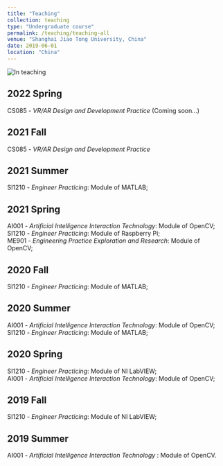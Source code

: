 ```yaml
---
title: "Teaching"
collection: teaching
type: "Undergraduate course"
permalink: /teaching/teaching-all
venue: "Shanghai Jiao Tong University, China"
date: 2019-06-01
location: "China"
---
```


![In teaching](/images/teaching.jpg)

## 2022 Spring
CS085 - *VR/AR Design and Development Practice* (Coming soon...)

## 2021 Fall
CS085 - *VR/AR Design and Development Practice*
## 2021 Summer
SI1210 - *Engineer Practicing*: Module of MATLAB;
## 2021 Spring
AI001 - *Artificial Intelligence Interaction Technology*: Module of OpenCV;<br>
SI1210 - *Engineer Practicing*: Module of Raspberry Pi;<br>
ME901 - *Engineering Practice Exploration and Research*: Module of OpenCV;


## 2020 Fall
SI1210 - *Engineer Practicing*: Module of MATLAB;
## 2020 Summer
AI001 - *Artificial Intelligence Interaction Technology*: Module of OpenCV;<br>
SI1210 - *Engineer Practicing*: Module of MATLAB;
## 2020 Spring
SI1210 - *Engineer Practicing*: Module of NI LabVIEW;<br>
AI001 - *Artificial Intelligence Interaction Technology*: Module of OpenCV;

## 2019 Fall 
SI1210 - *Engineer Practicing*: Module of NI LabVIEW;
## 2019 Summer
AI001 - *Artificial Intelligence Interaction Technology* : Module of OpenCV.



